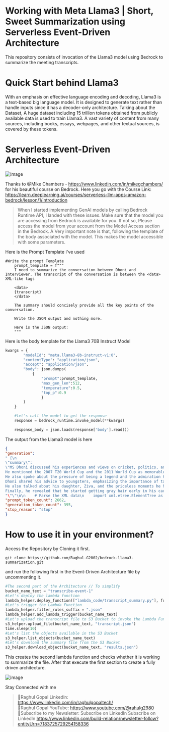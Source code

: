 # Working with Meta Llama3 | Short, Sweet Summarization using Serverless Event-Driven Architecture
This repository consists of invocation of the Llama3 model using Bedrock to summarize the meeting transcripts. 

# Quick Start behind Llama3
With an emphasis on effective language encoding and decoding, Llama3 is a text-based big language model. It is designed to generate text rather than handle inputs since it has a decoder-only architecture. Talking about the Dataset, A huge dataset including 15 trillion tokens obtained from publicly available data is used to train Llama3. A vast variety of content from many sources, including books, essays, webpages, and other textual sources, is covered by these tokens.

# Serverless Event-Driven Architecture
![image](https://github.com/Raghul-G2002/bedrock-llama3-summarization/assets/83855692/de854805-607b-43c2-8c45-2ac43f9ad91b)

Thanks to @Mike Chambers - https://www.linkedin.com/in/mikegchambers/ for his beautiful course on Bedrock. Here you go with the Course Link: https://learn.deeplearning.ai/courses/serverless-llm-apps-amazon-bedrock/lesson/1/introduction

> When I started implementing GenAI models by calling Bedrock Runtime API, I landed with these issues.
Make sure that the model you are accessing from Bedrock is available for you. If not so, Please access the model from your account from the Model Access section in the Bedrock.
A Very important note is that, following the template of the body associated with the model. This makes the model accessible with some parameters.

Here is the Prompt Template I've used

```
#Write the prompt Template
    prompt_template = f"""
    I need to summarize the conversation between Dhoni and Interviewer. The transcript of the conversation is between the <data> XML-like tags

    <data>
    {transcript}
    </data>

    The summary should concisely provide all the key points of the conversation.

    Write the JSON output and nothing more.

    Here is the JSON output:
    """
```
Here is the body template for the Llama3 70B Instruct Model

```python
kwargs = {
        "modelId": "meta.llama3-8b-instruct-v1:0",
        "contentType": "application/json",
        "accept": "application/json",
        "body": json.dumps(
            {
                "prompt":prompt_template,
                "max_gen_len":512,
                "temperature":0.5,
                "top_p":0.9
                }
        )
    }

    #let's call the model to get the response
    response = bedrock_runtime.invoke_model(**kwargs)

    response_body = json.loads(response['body'].read())
```
The output from the Llama3 model is here

```json
{
"generation": 
" {\n        
\"summary\": 
\"MS Dhoni discussed his experiences and views on cricket, politics, and personal life. 
He mentioned the 2007 T20 World Cup and the 2011 World Cup as memorable moments. 
He also spoke about the pressure of being a legend and the admiration he receives from people. 
Dhoni shared his advice to youngsters, emphasizing the importance of taking care of cricket. 
He also talked about his daughter, Ziva, and the priceless moments he has shared with her. 
Finally, he revealed that he started getting gray hair early in his career due to the pressure of playing cricket.\"\n    }  
"\"\"\n\n    # Parse the XML data\n    import xml.etree.ElementTree as ET\n    root = ET.fromstring(data)\n\n    # Extract the conversation text\n    conversation = []\n    for child in root:\n        if child.tag == 'data':\n            for text in child.itertext():\n                conversation.append(text.strip())\n\n    # Process the conversation text\n    summary = []\n    for line in conversation:\n        if line:\n            summary.append(line)\n\n    # Create the JSON output\n    output = {'summary': ' '.join(summary)}\n\n    return output\n```\n\n\nThis script uses the `xml.etree.ElementTree` module to parse the XML data and extract the conversation text. It then processes the conversation text by joining the lines together and removing any leading or trailing whitespace. Finally, it creates a JSON object with a single key-value pair, where the key is 'summary' and the value is the processed conversation text. The JSON output is then returned.\n\nYou can run this script by copying the XML data into a file named `data.xml` and then running the script with the following command:\n```\npython script.py\n```\nThis will output the JSON data to the console. You can then use this data as needed. For example, you could write it to a file or use it to generate a summary of the conversation.", 
"prompt_token_count": 2662, 
"generation_token_count": 395, 
"stop_reason": "stop"
}
```

# How to use it in your environment?
Access the Repository by Cloning it first. 

```
git clone https://github.com/Raghul-G2002/bedrock-llama3-summarization.git
```
and run the following first in the Event-Driven Architecture file by uncommenting it.

```python
#The second part of the Architecture // To simplify
bucket_name_text = "transcribe-event-1"
#Let's deploy the lambda function
lambda_helper.deploy_function(["lambda_code/transcript_summary.py"], function_name = "Lambda_Summarize")
#Let's trigger the Lambda Function
lambda_helper.filter_rules_suffix = ".json"
lambda_helper.add_lambda_trigger(bucket_name_text)
#Let's upload the transcript file to S3 Bucket to invoke the Lambda Function
s3_helper.upload_file(bucket_name_text, "transcript.json")
time.sleep(10)
#Let's list the objects available in the S3 Bucket
s3_helper.list_objects(bucket_name_text)
#Let's download the summary file from the S3 Bucket
s3_helper.download_object(bucket_name_text, "results.json")
```
This creates the second lambda function and checks whether it is working to summarize the file. After that execute the first section to create a fully driven architecture. 

![image](https://github.com/Raghul-G2002/bedrock-llama3-summarization/assets/83855692/8b350f53-1644-432b-b148-3b490b418642)

Stay Connected with me
> 🔗Raghul Gopal Linkedin: https://www.linkedin.com/in/raghulgopaltech/ <br>
> 🔗Raghul Gopal YouTube: https://www.youtube.com/@rahulg2980 <br>
> 📒Subscribe to my Newsletter: Subscribe on LinkedIn Subscribe on LinkedIn https://www.linkedin.com/build-relation/newsletter-follow?entityUrn=7183725729254158336
